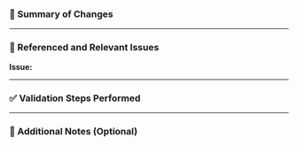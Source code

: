 ### 📝 Summary of Changes

<!--  
Provide a concise description of what this PR does.  
Mention key additions, removals, or modifications.  
Highlight any architectural or structural changes if applicable.  
-->

---

### 🔗 Referenced and Relevant Issues

**Issue:**

<!--  
Link the issue(s) this PR addresses (e.g., Fixes #123, Closes #456).  
If no related issue exists, write "N/A".  
-->

---

### ✅ Validation Steps Performed

<!--  
Describe how you verified the changes.  
Include:
- Manual test steps
- Automated test coverage (unit/integration)
- Edge cases considered  
-->

---

### 📎 Additional Notes (Optional)

<!--  
Mention anything reviewers should know (e.g., performance impacts, tech debt, future considerations).  
-->

